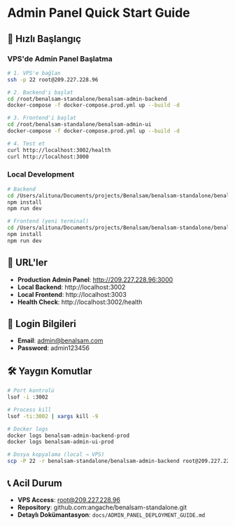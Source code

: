 # Admin Panel Quick Start Guide

## 🚀 Hızlı Başlangıç

### VPS'de Admin Panel Başlatma

```bash
# 1. VPS'e bağlan
ssh -p 22 root@209.227.228.96

# 2. Backend'i başlat
cd /root/benalsam-standalone/benalsam-admin-backend
docker-compose -f docker-compose.prod.yml up --build -d

# 3. Frontend'i başlat
cd /root/benalsam-standalone/benalsam-admin-ui
docker-compose -f docker-compose.prod.yml up --build -d

# 4. Test et
curl http://localhost:3002/health
curl http://localhost:3000
```

### Local Development

```bash
# Backend
cd /Users/alituna/Documents/projects/Benalsam/benalsam-standalone/benalsam-admin-backend
npm install
npm run dev

# Frontend (yeni terminal)
cd /Users/alituna/Documents/projects/Benalsam/benalsam-standalone/benalsam-admin-ui
npm install
npm run dev
```

## 📍 URL'ler

- **Production Admin Panel**: http://209.227.228.96:3000
- **Local Backend**: http://localhost:3002
- **Local Frontend**: http://localhost:3003
- **Health Check**: http://localhost:3002/health

## 🔑 Login Bilgileri

- **Email**: admin@benalsam.com
- **Password**: admin123456

## 🛠️ Yaygın Komutlar

```bash
# Port kontrolü
lsof -i :3002

# Process kill
lsof -ti:3002 | xargs kill -9

# Docker logs
docker logs benalsam-admin-backend-prod
docker logs benalsam-admin-ui-prod

# Dosya kopyalama (local → VPS)
scp -P 22 -r benalsam-standalone/benalsam-admin-backend root@209.227.228.96:/root/benalsam-standalone/
```

## 📞 Acil Durum

- **VPS Access**: root@209.227.228.96
- **Repository**: github.com:angache/benalsam-standalone.git
- **Detaylı Dokümantasyon**: `docs/ADMIN_PANEL_DEPLOYMENT_GUIDE.md` 
